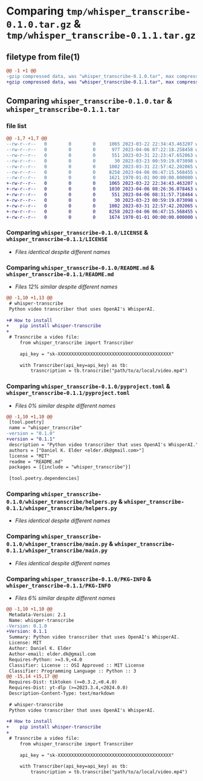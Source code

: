 # Comparing `tmp/whisper_transcribe-0.1.0.tar.gz` & `tmp/whisper_transcribe-0.1.1.tar.gz`

## filetype from file(1)

```diff
@@ -1 +1 @@
-gzip compressed data, was "whisper_transcribe-0.1.0.tar", max compression
+gzip compressed data, was "whisper_transcribe-0.1.1.tar", max compression
```

## Comparing `whisper_transcribe-0.1.0.tar` & `whisper_transcribe-0.1.1.tar`

### file list

```diff
@@ -1,7 +1,7 @@
--rw-r--r--   0        0        0     1065 2023-03-22 22:34:43.463207 whisper_transcribe-0.1.0/LICENSE
--rw-r--r--   0        0        0      977 2023-04-06 07:22:18.258458 whisper_transcribe-0.1.0/README.md
--rw-r--r--   0        0        0      551 2023-03-31 22:23:47.652063 whisper_transcribe-0.1.0/pyproject.toml
--rw-r--r--   0        0        0       30 2023-03-23 00:59:19.073098 whisper_transcribe-0.1.0/whisper_transcribe/__init__.py
--rw-r--r--   0        0        0     1002 2023-03-31 22:57:42.202065 whisper_transcribe-0.1.0/whisper_transcribe/helpers.py
--rw-r--r--   0        0        0     8258 2023-04-06 06:47:15.568455 whisper_transcribe-0.1.0/whisper_transcribe/main.py
--rw-r--r--   0        0        0     1621 1970-01-01 00:00:00.000000 whisper_transcribe-0.1.0/PKG-INFO
+-rw-r--r--   0        0        0     1065 2023-03-22 22:34:43.463207 whisper_transcribe-0.1.1/LICENSE
+-rw-r--r--   0        0        0     1030 2023-04-06 08:26:36.078463 whisper_transcribe-0.1.1/README.md
+-rw-r--r--   0        0        0      551 2023-04-06 08:31:57.718464 whisper_transcribe-0.1.1/pyproject.toml
+-rw-r--r--   0        0        0       30 2023-03-23 00:59:19.073098 whisper_transcribe-0.1.1/whisper_transcribe/__init__.py
+-rw-r--r--   0        0        0     1002 2023-03-31 22:57:42.202065 whisper_transcribe-0.1.1/whisper_transcribe/helpers.py
+-rw-r--r--   0        0        0     8258 2023-04-06 06:47:15.568455 whisper_transcribe-0.1.1/whisper_transcribe/main.py
+-rw-r--r--   0        0        0     1674 1970-01-01 00:00:00.000000 whisper_transcribe-0.1.1/PKG-INFO
```

### Comparing `whisper_transcribe-0.1.0/LICENSE` & `whisper_transcribe-0.1.1/LICENSE`

 * *Files identical despite different names*

### Comparing `whisper_transcribe-0.1.0/README.md` & `whisper_transcribe-0.1.1/README.md`

 * *Files 12% similar despite different names*

```diff
@@ -1,10 +1,13 @@
 # whisper-transcribe
 Python video transcriber that uses OpenAI's WhisperAI.
 
+# How to install
+    pip install whisper-transcribe
+
 # Trasncribe a video file:
     from whisper_transcribe import Transcriber
 
     api_key = "sk-XXXXXXXXXXXXXXXXXXXXXXXXXXXXXXXXXXXXXXXXXX"
 
     with Transcriber(api_key=api_key) as tb:
         trasncription = tb.transcribe("path/to/a/local/video.mp4")
```

### Comparing `whisper_transcribe-0.1.0/pyproject.toml` & `whisper_transcribe-0.1.1/pyproject.toml`

 * *Files 0% similar despite different names*

```diff
@@ -1,10 +1,10 @@
 [tool.poetry]
 name = "whisper_transcribe"
-version = "0.1.0"
+version = "0.1.1"
 description = "Python video transcriber that uses OpenAI's WhisperAI."
 authors = ["Daniel K. Elder <elder.dk@gmail.com>"]
 license = "MIT"
 readme = "README.md"
 packages = [{include = "whisper_transcribe"}]
 
 [tool.poetry.dependencies]
```

### Comparing `whisper_transcribe-0.1.0/whisper_transcribe/helpers.py` & `whisper_transcribe-0.1.1/whisper_transcribe/helpers.py`

 * *Files identical despite different names*

### Comparing `whisper_transcribe-0.1.0/whisper_transcribe/main.py` & `whisper_transcribe-0.1.1/whisper_transcribe/main.py`

 * *Files identical despite different names*

### Comparing `whisper_transcribe-0.1.0/PKG-INFO` & `whisper_transcribe-0.1.1/PKG-INFO`

 * *Files 6% similar despite different names*

```diff
@@ -1,10 +1,10 @@
 Metadata-Version: 2.1
 Name: whisper-transcribe
-Version: 0.1.0
+Version: 0.1.1
 Summary: Python video transcriber that uses OpenAI's WhisperAI.
 License: MIT
 Author: Daniel K. Elder
 Author-email: elder.dk@gmail.com
 Requires-Python: >=3.9,<4.0
 Classifier: License :: OSI Approved :: MIT License
 Classifier: Programming Language :: Python :: 3
@@ -15,14 +15,17 @@
 Requires-Dist: tiktoken (>=0.3.2,<0.4.0)
 Requires-Dist: yt-dlp (>=2023.3.4,<2024.0.0)
 Description-Content-Type: text/markdown
 
 # whisper-transcribe
 Python video transcriber that uses OpenAI's WhisperAI.
 
+# How to install
+    pip install whisper-transcribe
+
 # Trasncribe a video file:
     from whisper_transcribe import Transcriber
 
     api_key = "sk-XXXXXXXXXXXXXXXXXXXXXXXXXXXXXXXXXXXXXXXXXX"
 
     with Transcriber(api_key=api_key) as tb:
         trasncription = tb.transcribe("path/to/a/local/video.mp4")
```

